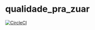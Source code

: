 # qualidade_pra_zuar
[![CircleCI](https://circleci.com/gh/tasima-uniritter/qualidade_pra_zuar.svg?style=svg)](https://circleci.com/gh/tasima-uniritter/qualidade_pra_zuar)
